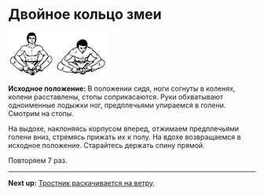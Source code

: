 # Двойное кольцо змеи

![](./img/17.png)

**Исходное положение:** В положении сидя, ноги согнуты в коленях, колени
расставлены, стопы соприкасаются. Руки обхватывают одноименные лодыжки ног,
предплечьями упираемся в голени. Смотрим на стопы.

На выдохе, наклоняясь корпусом вперед, отжимаем предплечьями голени вниз,
стремясь прижать их к полу. На вдохе возвращаемся в исходное положение.
Старайтесь держать спину прямой.

Повторяем 7 раз.

***

**Next up:** [Тростник раскачивается на ветру](../18).
